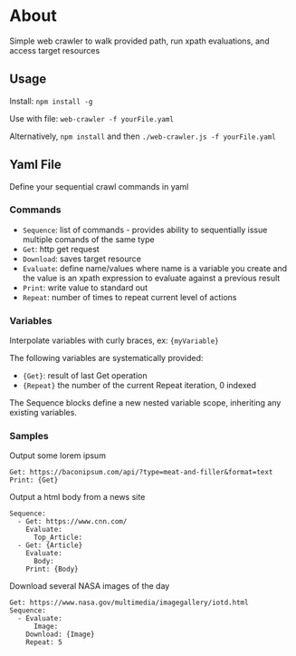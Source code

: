 # About
Simple web crawler to walk provided path, run xpath evaluations, and access target resources

## Usage
Install: `npm install -g`

Use with file: `web-crawler -f yourFile.yaml`

Alternatively, `npm install` and then `./web-crawler.js -f yourFile.yaml`

## Yaml File
Define your sequential crawl commands in yaml

### Commands
- `Sequence`: list of commands - provides ability to sequentially issue multiple comands of the same type
- `Get`: http get request
- `Download`: saves target resource
- `Evaluate`: define name/values where name is a variable you create and the value is an xpath expression to evaluate against a previous result
- `Print`: write value to standard out
- `Repeat`: number of times to repeat current level of actions

### Variables
Interpolate variables with curly braces, ex: `{myVariable}`

The following variables are systematically provided:
- `{Get}`: result of last Get operation
- `{Repeat}` the number of the current Repeat iteration, 0 indexed

The Sequence blocks define a new nested variable scope, inheriting any existing variables.

### Samples
Output some lorem ipsum
```
Get: https://baconipsum.com/api/?type=meat-and-filler&format=text
Print: {Get}
```

Output a html body from a news site
```
Sequence:
  - Get: https://www.cnn.com/
    Evaluate:
      Top_Article: 
  - Get: {Article}
    Evaluate:
      Body:
    Print: {Body}
```

Download several NASA images of the day
```
Get: https://www.nasa.gov/multimedia/imagegallery/iotd.html
Sequence:
  - Evaluate:
      Image: 
    Download: {Image}
    Repeat: 5
```
